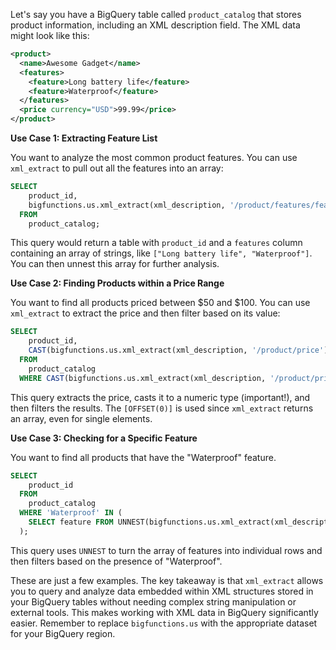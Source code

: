 Let's say you have a BigQuery table called `product_catalog` that stores product information, including an XML description field. The XML data might look like this:

```xml
<product>
  <name>Awesome Gadget</name>
  <features>
    <feature>Long battery life</feature>
    <feature>Waterproof</feature>
  </features>
  <price currency="USD">99.99</price>
</product>
```

**Use Case 1: Extracting Feature List**

You want to analyze the most common product features. You can use `xml_extract` to pull out all the features into an array:

```sql
SELECT
    product_id,
    bigfunctions.us.xml_extract(xml_description, '/product/features/feature') AS features
  FROM
    product_catalog;
```

This query would return a table with `product_id` and a `features` column containing an array of strings, like `["Long battery life", "Waterproof"]`. You can then unnest this array for further analysis.

**Use Case 2: Finding Products within a Price Range**

You want to find all products priced between $50 and $100. You can use `xml_extract` to extract the price and then filter based on its value:

```sql
SELECT
    product_id,
    CAST(bigfunctions.us.xml_extract(xml_description, '/product/price')[OFFSET(0)] AS BIGNUMERIC) AS price
  FROM
    product_catalog
  WHERE CAST(bigfunctions.us.xml_extract(xml_description, '/product/price')[OFFSET(0)] AS BIGNUMERIC) BETWEEN 50 AND 100;
```

This query extracts the price, casts it to a numeric type (important!), and then filters the results.  The `[OFFSET(0)]` is used since `xml_extract` returns an array, even for single elements.

**Use Case 3:  Checking for a Specific Feature**

You want to find all products that have the "Waterproof" feature.

```sql
SELECT
    product_id
  FROM
    product_catalog
  WHERE 'Waterproof' IN (
    SELECT feature FROM UNNEST(bigfunctions.us.xml_extract(xml_description, '/product/features/feature')) AS feature
  );
```

This query uses `UNNEST` to turn the array of features into individual rows and then filters based on the presence of "Waterproof".


These are just a few examples.  The key takeaway is that `xml_extract` allows you to query and analyze data embedded within XML structures stored in your BigQuery tables without needing complex string manipulation or external tools.  This makes working with XML data in BigQuery significantly easier. Remember to replace `bigfunctions.us` with the appropriate dataset for your BigQuery region.
